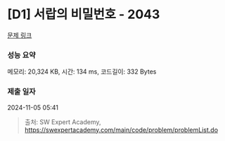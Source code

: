 # [D1] 서랍의 비밀번호 - 2043 

[문제 링크](https://swexpertacademy.com/main/code/problem/problemDetail.do?contestProbId=AV5QJ_8KAx8DFAUq) 

### 성능 요약

메모리: 20,324 KB, 시간: 134 ms, 코드길이: 332 Bytes

### 제출 일자

2024-11-05 05:41



> 출처: SW Expert Academy, https://swexpertacademy.com/main/code/problem/problemList.do